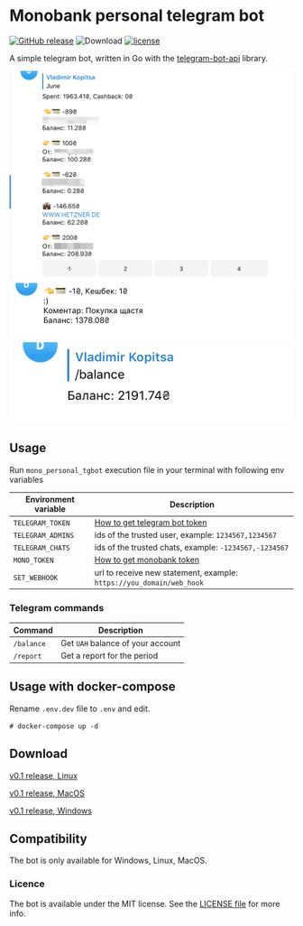 # Monobank personal telegram bot
[![GitHub release](https://img.shields.io/github/release/vkopitsa/mono_personal_tgbot.svg)]()
![Download](https://img.shields.io/github/downloads/vkopitsa/mono_personal_tgbot/total.svg)
[![license](https://img.shields.io/github/license/vkopitsa/mono_personal_tgbot.svg)]()

A simple telegram bot, written in Go with the [telegram-bot-api](https://github.com/go-telegram-bot-api/telegram-bot-api 'telegram-bot-api') library.

![mono_personal_tgbot](Resources/screenshot.png)
![mono_personal_tgbot](Resources/screenshot1.png)
![mono_personal_tgbot](Resources/screenshot2.png)

## Usage

Run `mono_personal_tgbot` execution file in your terminal with following env variables

 Environment variable    | Description
------------------------ | -----------------------------------------------------------
`TELEGRAM_TOKEN`         | [How to get telegram bot token](https://core.telegram.org/bots#3-how-do-i-create-a-bot)
`TELEGRAM_ADMINS`        | ids of the trusted user, example: `1234567,1234567`
`TELEGRAM_CHATS`         | ids of the trusted chats, example: `-1234567,-1234567`
`MONO_TOKEN`             | [How to get monobank token](https://api.monobank.ua/)
`SET_WEBHOOK`            | url to receive new statement, example: `https://you_domain/web_hook`

### Telegram commands

 Command                 | Description
------------------------ | -----------------------------------------------------------
`/balance`               | Get `UAH` balance of your account 
`/report`                | Get a report for the period

## Usage with docker-compose

Rename `.env.dev` file to `.env` and edit.

    # docker-compose up -d

## Download
[v0.1 release, Linux](https://github.com/vkopitsa/mono_personal_tgbot/releases/download/v0.1/mono_personal_tgbot-linux-amd64)

[v0.1 release, MacOS](https://github.com/vkopitsa/mono_personal_tgbot/releases/download/v0.1/mono_personal_tgbot-darwin-amd64)

[v0.1 release, Windows](https://github.com/vkopitsa/mono_personal_tgbot/releases/download/v0.1/mono_personal_tgbot-windows-amd64.exe)

## Compatibility
The bot is only available for Windows, Linux, MacOS.

### Licence
The bot is available under the MIT license. See the [LICENSE file](https://github.com/vkopitsa/mono_personal_tgbot/blob/master/LICENSE) for more info.
